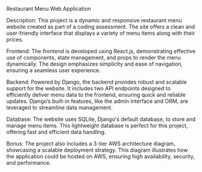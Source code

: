 Restaurant Menu Web Application

Description: This project is a dynamic and responsive restaurant menu website created as part of a coding assessment. The site offers a clean and user-friendly interface that displays a variety of menu items along with their prices.

Frontend: The frontend is developed using React.js, demonstrating effective use of components, state management, and props to render the menu dynamically. The design emphasizes simplicity and ease of navigation, ensuring a seamless user experience.

Backend: Powered by Django, the backend provides robust and scalable support for the website. It includes two API endpoints designed to efficiently deliver menu data to the frontend, ensuring quick and reliable updates. Django’s built-in features, like the admin interface and ORM, are leveraged to streamline data management.

Database: The website uses SQLite, Django's default database, to store and manage menu items. This lightweight database is perfect for this project, offering fast and efficient data handling.

Bonus: The project also includes a 3-tier AWS architecture diagram, showcasing a scalable deployment strategy. This diagram illustrates how the application could be hosted on AWS, ensuring high availability, security, and performance.
